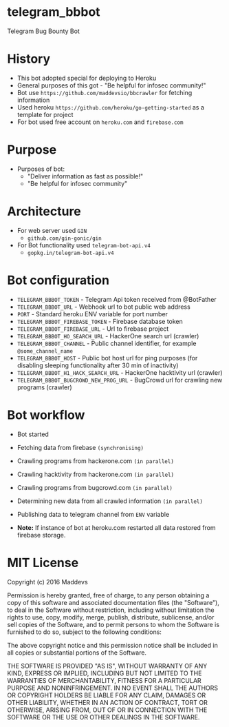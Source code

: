 # telegram_bbbot
Telegram Bug Bounty Bot

# History

* This bot adopted special for deploying to Heroku
* General purposes of this got - "Be helpful for infosec community!"
* Bot use ```https://github.com/maddevsio/bbcrawler``` for fetching information
* Used heroku ```https://github.com/heroku/go-getting-started``` as a template for project
* For bot used free account on ```heroku.com``` and ```firebase.com```

# Purpose

* Purposes of bot:
  * "Deliver information as fast as possible!"
  * "Be helpful for infosec community"

# Architecture

* For web server used ```GIN``` 
  * ```github.com/gin-gonic/gin```
* For Bot functionality used ```telegram-bot-api.v4```
  * ```gopkg.in/telegram-bot-api.v4```

# Bot configuration

* ```TELEGRAM_BBBOT_TOKEN``` - Telegram Api token received from @BotFather
* ```TELEGRAM_BBBOT_URL``` - Webhook url to bot public web address
* ```PORT``` -  Standard heroku ENV variable for port number
* ```TELEGRAM_BBBOT_FIREBASE_TOKEN``` - Firebase database token
* ```TELEGRAM_BBBOT_FIREBASE_URL``` -  Url to firebase project
* ```TELEGRAM_BBBOT_HO_SEARCH_URL``` - HackerOne search url (crawler)
* ```TELEGRAM_BBBOT_CHANNEL``` -  Public channel identifier, for example ```@some_channel_name```
* ```TELEGRAM_BBBOT_HOST``` - Public bot host url for ping purposes (for disabling sleeping functionality after 30 min of inactivity)
* ```TELEGRAM_BBBOT_H1_HACK_SEARCH_URL``` - HackerOne hacktivity url (crawler)
* ```TELEGRAM_BBBOT_BUGCROWD_NEW_PROG_URL``` - BugCrowd url for crawling new programs (crawler)

# Bot workflow

* Bot started
* Fetching data from firebase ```(synchronising)```
* Crawling programs from hackerone.com ```(in parallel)```
* Crawling hacktivity from hackerone.com ```(in parallel)```
* Crawling programs from bugcrowd.com ```(in parallel)```
* Determining new data from all crawled information ```(in parallel)```
* Publishing data to telegram channel from ```ENV``` variable

* **Note:** If instance of bot at heroku.com restarted all data restored from firebase storage.

# MIT License

Copyright (c) 2016 Maddevs

Permission is hereby granted, free of charge, to any person obtaining a copy
of this software and associated documentation files (the "Software"), to deal
in the Software without restriction, including without limitation the rights
to use, copy, modify, merge, publish, distribute, sublicense, and/or sell
copies of the Software, and to permit persons to whom the Software is
furnished to do so, subject to the following conditions:

The above copyright notice and this permission notice shall be included in all
copies or substantial portions of the Software.

THE SOFTWARE IS PROVIDED "AS IS", WITHOUT WARRANTY OF ANY KIND, EXPRESS OR
IMPLIED, INCLUDING BUT NOT LIMITED TO THE WARRANTIES OF MERCHANTABILITY,
FITNESS FOR A PARTICULAR PURPOSE AND NONINFRINGEMENT. IN NO EVENT SHALL THE
AUTHORS OR COPYRIGHT HOLDERS BE LIABLE FOR ANY CLAIM, DAMAGES OR OTHER
LIABILITY, WHETHER IN AN ACTION OF CONTRACT, TORT OR OTHERWISE, ARISING FROM,
OUT OF OR IN CONNECTION WITH THE SOFTWARE OR THE USE OR OTHER DEALINGS IN THE
SOFTWARE.